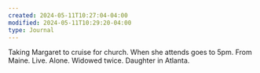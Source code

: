 ```yaml
---
created: 2024-05-11T10:27:04-04:00
modified: 2024-05-11T10:29:20-04:00
type: Journal
---
```


Taking Margaret to cruise for church. When she attends goes to 5pm. From Maine. Live. Alone. Widowed twice. Daughter in Atlanta.
